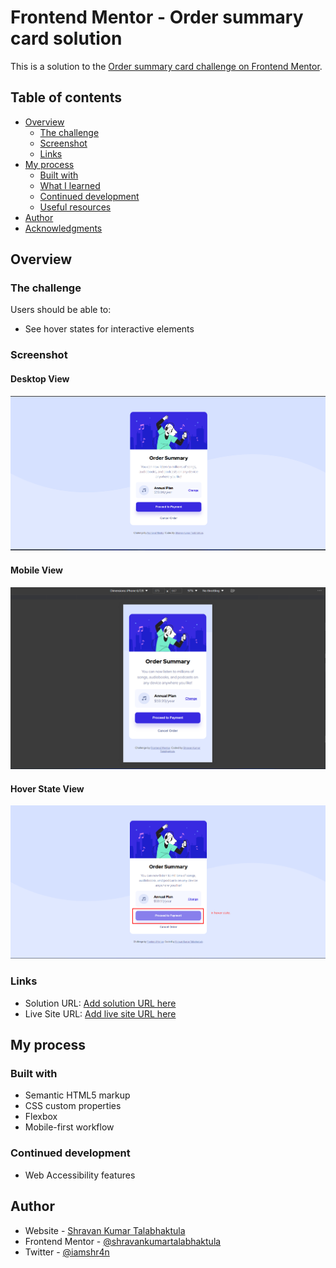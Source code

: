 # Frontend Mentor - Order summary card solution

This is a solution to the [Order summary card challenge on Frontend Mentor](https://www.frontendmentor.io/challenges/order-summary-component-QlPmajDUj).

## Table of contents

- [Overview](#overview)
  - [The challenge](#the-challenge)
  - [Screenshot](#screenshot)
  - [Links](#links)
- [My process](#my-process)
  - [Built with](#built-with)
  - [What I learned](#what-i-learned)
  - [Continued development](#continued-development)
  - [Useful resources](#useful-resources)
- [Author](#author)
- [Acknowledgments](#acknowledgments)

## Overview

### The challenge

Users should be able to:

- See hover states for interactive elements

### Screenshot

#### Desktop View
![](./images/desktop_view.png)

#### Mobile View
![](./images/mobile_view.png)

#### Hover State View
![](./images/hover_state_view.png)

### Links

- Solution URL: [Add solution URL here](https://github.com/shravankumartalabhaktula/order-summary)
- Live Site URL: [Add live site URL here](https://shravankumartalabhaktula.github.io/order-summary/)

## My process

### Built with

- Semantic HTML5 markup
- CSS custom properties
- Flexbox
- Mobile-first workflow

### Continued development

- Web Accessibility features

## Author

- Website - [Shravan Kumar Talabhaktula](https://tshravan2012.medium.com/)
- Frontend Mentor - [@shravankumartalabhaktula](https://www.frontendmentor.io/profile/shravankumartalabhaktula)
- Twitter - [@iamshr4n](https://twitter.com/iamshr4n)
